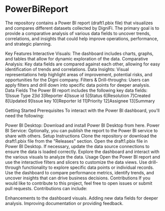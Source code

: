 # PowerBiReport
The repository contains a Power BI report (draft1.pbix file) that visualizes and compares different datasets collected by DigniFi. The primary goal is to provide a comparative analysis of various data fields to uncover trends, correlations, and insights that could help improve operations, performance, and strategic planning.

Key Features
Interactive Visuals: The dashboard includes charts, graphs, and tables that allow for dynamic exploration of the data.
Comparative Analysis: Key data fields are compared against each other, allowing for easy identification of trends and correlations.
Data Insights: Visual representations help highlight areas of improvement, potential risks, and opportunities for the Digni company.
Filters & Drill-throughs: Users can apply filters and drill down into specific data points for deeper analysis.
Data Fields
The Power BI report includes the following key data fields:
1]Issue Type	2]Id	3]Reporter	4]Issue id	5]Status	6]Resolution	7]Created	8]Updated 9]Issue key	  10]Reporter Id	11]Priority	12]Assignee	13]Summary

Getting Started Prerequisites
To interact with the Power BI dashboard, you'll need the following:

Power BI Desktop: Download and install Power BI Desktop from here.
Power BI Service: Optionally, you can publish the report to the Power BI service to share with others.
Setup Instructions
Clone the repository or download the draft1.pbix file from the "Releases" section.
Open the draft1.pbix file in Power BI Desktop.
If necessary, update the data source connections to ensure the data is loaded correctly.
Explore the dashboard and interact with the various visuals to analyze the data.
Usage
Open the Power BI report and use the interactive filters and slicers to customize the data views.
Use drill-through functionality to explore specific data points or individual records.
Use the dashboard to compare performance metrics, identify trends, and uncover insights that can drive business decisions.
Contributions
If you would like to contribute to this project, feel free to open issues or submit pull requests. Contributions can include:

Enhancements to the dashboard visuals.
Adding new data fields for deeper analysis.
Improving documentation or providing feedback.
